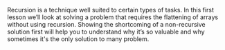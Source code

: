 Recursion is a technique well suited to certain types of tasks. In this first lesson we’ll look at solving a problem that requires the flattening of arrays without using recursion. Showing the shortcoming of a non-recursive solution first will help you to understand why it’s so valuable and why sometimes it's the only solution to many problem.
